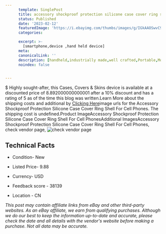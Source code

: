 ```yaml
---
      template: SinglePost
      title: accessory shockproof protection silicone case cover ring shell for cell phones
      status: Published
      date: '2023-02-12'
      featuredImage: 'https://i.ebayimg.com/thumbs/images/g/IGkAAOSwvC9gr1V6/s-l225.jpg'
      categories: 

      excerpt: >-
        [smartphone,device ,hand held device]
      meta:
      canonicalLink: ''
      description: [handheld,industrially made,well crafted,Portable,Mobile,Compact,Convenient,Lightweight,Maneuverable,Man-portable,Miniature,Carriable,Hand-held,Light,Holdable,Transportable,Mobile device,Pocket-sized,On-the-go,Wireless,Cordless,Compact size,Convenient size, smartphone,device ,hand held device]
      noindex: false

        
---
```

$
    Highly sought-after, this Cases, Covers & Skins device is available at a discounted price of 8.892000000000001 after a 10% discount and has a rating of 5 as of the time this blog was written.Learn More about the shipping costs and additional by [Clicking Here](https://www.ebay.com/itm/114828339274?hash=item1abc4d684a%3Ag%3AIGkAAOSwvC9gr1V6&mkevt=1&mkcid=1&mkrid=711-53200-19255-0&campid=%253CePNCampaignId%253E&customid=%253CreferenceId%253E&toolid=10049)image urls for the Accessory Shockproof Protection Silicone Case Cover Ring Shell For Cell Phones. The shipping cost is undefined.Product ImageAccessory Shockproof Protection Silicone Case Cover Ring Shell For Cell PhonesAdditional ImagesAccessory Shockproof Protection Silicone Case Cover Ring Shell For Cell Phones, check vendor page, ![check vendor page](https://origin-galleryplus.ebayimg.com/ws/web/114828339274_2_0_1/225x225.jpg,https://origin-galleryplus.ebayimg.com/ws/web/114828339274_3_0_1/225x225.jpg,https://origin-galleryplus.ebayimg.com/ws/web/114828339274_4_0_1/225x225.jpg,https://origin-galleryplus.ebayimg.com/ws/web/114828339274_5_0_1/225x225.jpg,https://origin-galleryplus.ebayimg.com/ws/web/114828339274_6_0_1/225x225.jpg,https://origin-galleryplus.ebayimg.com/ws/web/114828339274_7_0_1/225x225.jpg,https://origin-galleryplus.ebayimg.com/ws/web/114828339274_8_0_1/225x225.jpg,https://origin-galleryplus.ebayimg.com/ws/web/114828339274_9_0_1/225x225.jpg,https://origin-galleryplus.ebayimg.com/ws/web/114828339274_10_0_1/225x225.jpg,https://origin-galleryplus.ebayimg.com/ws/web/114828339274_11_0_1/225x225.jpg)
    
    

 ## Technical Facts 



     
      

 - Condition- New 


      

 - Listed Price- 9.88 


      

 - Currency- USD 


      

 - Feedback score - 38139 


      

 - Location - CN 


      
      

 *_This post may contain affiliate links from eBay and other third-party websites. As an eBay affiliate, we earn from qualifying purchases. Although we do our best to keep the information up-to-date and accurate, please check the date and all details with the vendor's website before making a purchase. Not all data may be accurate._*



    
    
    
    
    
